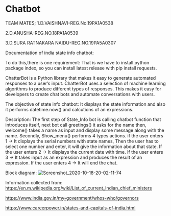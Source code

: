 # Chatbot

TEAM MATES;
1.D.VAISHNAVI-REG.No.19PA1A0538

2.D.ANUSHA-REG.NO.18PA1A0539

3.D.SURA RATNAKARA NAIDU-REG.NO.19PA5A0307

Documentation of india state info chatbot:

To do this,there is one requirement:
That is we have to install python package index, so you can install latest release with pip install requests.

ChatterBot is a Python library that makes it easy to generate automated responses to a user’s input. ChatterBot uses
a selection of machine learning algorithms to produce different types of responses. This makes it easy for developers
to create chat bots and automate conversations with users.

The objective of state info chatbot:
It displays the state information and also it performs datetime.now() and calcutions of an expressions.

Description:
The first step of State_Info bot is calling chatbot function that introduces itself, next bot call greetings() it asks for the name then, welcome() takes a name as input and display some message along with the name. Secondly, Show_menu() performs 4 types actions. if the user enters 1 -> It displays the serial numbers with state names, Then the user has to select one number and enter, it will give the information about that state. If the user enters 2 -> It displays the current date with time. If the user enters 3 -> It takes input as an expression and produces the result of an expression. If the user enters 4 -> It will end the chat.


Block diagram:
![Screenshot_2020-10-18-20-02-11-74](https://user-images.githubusercontent.com/60499520/96371222-45d3ec00-117e-11eb-9d8a-fe4a67d152c0.png)

Information collected from:
https://en.m.wikipedia.org/wiki/List_of_current_Indian_chief_ministers

https://www.india.gov.in/my-government/whos-who/governors

https://www.careerpower.in/states-and-capitals-of-india.html



